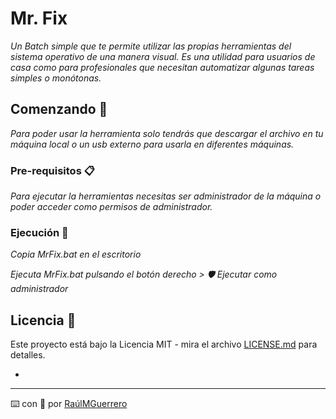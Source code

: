 # Mr. Fix

_Un Batch simple que te permite utilizar las propias herramientas del sistema operativo de una manera visual. Es una utilidad para usuarios de casa como para profesionales que necesitan automatizar algunas tareas simples o monótonas._

## Comenzando 🚀

_Para poder usar la herramienta solo tendrás que descargar el archivo en tu máquina local o un usb externo para usarla en diferentes máquinas._


### Pre-requisitos 📋

_Para ejecutar la herramientas necesitas ser administrador de la máquina o poder acceder como permisos de administrador._


### Ejecución 🔧

_Copia MrFix.bat en el escritorio_

_Ejecuta MrFix.bat pulsando el botón derecho > 🛡️ Ejecutar como administrador_


## Licencia 📄

Este proyecto está bajo la Licencia MIT - mira el archivo [LICENSE.md](LICENSE.md) para detalles.

-

---
⌨️ con 🧠 por [RaúlMGuerrero](https://github.com/RaulMGuerrero)